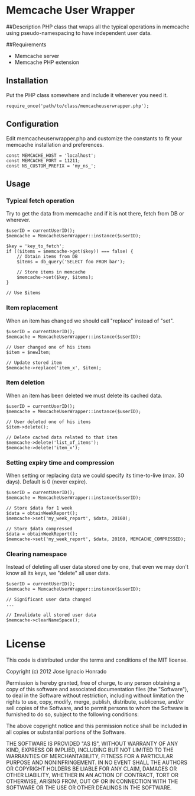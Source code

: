 # Memcache User Wrapper

##Description
PHP class that wraps all the typical operations in memcache using pseudo-namespacing to have independent user data.

##Requirements
- Memcache server
- Memcache PHP extension

## Installation
Put the PHP class somewhere and include it wherever you need it.

	require_once('path/to/class/memcacheuserwrapper.php');

## Configuration
Edit memcacheuserwrapper.php and customize the constants to fit your memcache installation and preferences.

	const MEMCACHE_HOST = 'localhost';
	const MEMCACHE_PORT = 11211;
	const NS_CUSTOM_PREFIX = 'my_ns_';

## Usage

### Typical fetch operation
Try to get the data from memcache and if it is not there, fetch from DB or wherever.

	$userID = currentUserID();
	$memcache = MemcacheUserWrapper::instance($userID);
		
	$key = 'key_to_fetch';
	if (($items = $memcache->get($key)) === false) {
		// Obtain items from DB
		$items = db_query('SELECT foo FROM bar');
		
		// Store items in memcache
		$memcache->set($key, $items);
	}
	
	// Use $items

### Item replacement
When an item has changed we should call "replace" instead of "set".

	$userID = currentUserID();
	$memcache = MemcacheUserWrapper::instance($userID);

	// User changed one of his items
	$item = $newItem;

	// Update stored item
	$memcache->replace('item_x', $item);
	
### Item deletion
When an item has been deleted we must delete its cached data.

	$userID = currentUserID();
	$memcache = MemcacheUserWrapper::instance($userID);
	
	// User deleted one of his items
	$item->delete();

	// Delete cached data related to that item
	$memcache->delete('list_of_items');
	$memcache->delete('item_x');
	
### Setting expiry time and compression
When setting or replacing data we could specify its time-to-live (max. 30 days). Default is 0 (never expire).

	$userID = currentUserID();
	$memcache = MemcacheUserWrapper::instance($userID);

	// Store $data for 1 week
	$data = obtainWeekReport();
	$memcache->set('my_week_report', $data, 20160);

	// Store $data compressed
	$data = obtainWeekReport();
	$memcache->set('my_week_report', $data, 20160, MEMCACHE_COMPRESSED);
	
### Clearing namespace
Instead of deleting all user data stored one by one, that even we may don't know all its keys, we "delete" all user data.

	$userID = currentUserID();
	$memcache = MemcacheUserWrapper::instance($userID);

	// Significant user data changed
	...

	// Invalidate all stored user data
	$memcache->clearNameSpace();
	
# License
This code is distributed under the terms and conditions of the MIT license.

Copyright (c) 2012 Jose Ignacio Honrado

Permission is hereby granted, free of charge, to any person obtaining a copy of this software and associated documentation files (the "Software"), to deal in the Software without restriction, including without limitation the rights to use, copy, modify, merge, publish, distribute, sublicense, and/or sell copies of the Software, and to permit persons to whom the Software is furnished to do so, subject to the following conditions:

The above copyright notice and this permission notice shall be included in all copies or substantial portions of the Software.

THE SOFTWARE IS PROVIDED "AS IS", WITHOUT WARRANTY OF ANY KIND, EXPRESS OR IMPLIED, INCLUDING BUT NOT LIMITED TO THE WARRANTIES OF MERCHANTABILITY, FITNESS FOR A PARTICULAR PURPOSE AND NONINFRINGEMENT. IN NO EVENT SHALL THE AUTHORS OR COPYRIGHT HOLDERS BE LIABLE FOR ANY CLAIM, DAMAGES OR OTHER LIABILITY, WHETHER IN AN ACTION OF CONTRACT, TORT OR OTHERWISE, ARISING FROM, OUT OF OR IN CONNECTION WITH THE SOFTWARE OR THE USE OR OTHER DEALINGS IN THE SOFTWARE.